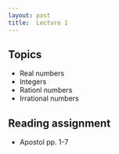 ```yaml
---
layout: post
title:  Lecture 1
---
```


## Topics
* Real numbers
* Integers 
* Rationl numbers
* Irrational numbers

## Reading assignment
* Apostol pp. 1-7

